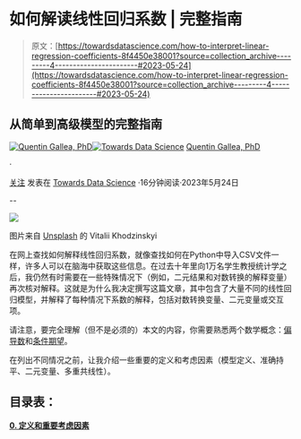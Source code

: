 # 如何解读线性回归系数 | 完整指南

> 原文：[https://towardsdatascience.com/how-to-interpret-linear-regression-coefficients-8f4450e38001?source=collection_archive---------4-----------------------#2023-05-24](https://towardsdatascience.com/how-to-interpret-linear-regression-coefficients-8f4450e38001?source=collection_archive---------4-----------------------#2023-05-24)

## 从简单到高级模型的完整指南

[](https://medium.com/@quentin.gallea?source=post_page-----8f4450e38001--------------------------------)[![Quentin Gallea, PhD](../Images/457af55dd9c6121da7ec97f8e2991c43.png)](https://medium.com/@quentin.gallea?source=post_page-----8f4450e38001--------------------------------)[](https://towardsdatascience.com/?source=post_page-----8f4450e38001--------------------------------)[![Towards Data Science](../Images/a6ff2676ffcc0c7aad8aaf1d79379785.png)](https://towardsdatascience.com/?source=post_page-----8f4450e38001--------------------------------) [Quentin Gallea, PhD](https://medium.com/@quentin.gallea?source=post_page-----8f4450e38001--------------------------------)

·

[关注](https://medium.com/m/signin?actionUrl=https%3A%2F%2Fmedium.com%2F_%2Fsubscribe%2Fuser%2Fa52dcb9793ad&operation=register&redirect=https%3A%2F%2Ftowardsdatascience.com%2Fhow-to-interpret-linear-regression-coefficients-8f4450e38001&user=Quentin+Gallea%2C+PhD&userId=a52dcb9793ad&source=post_page-a52dcb9793ad----8f4450e38001---------------------post_header-----------) 发表在 [Towards Data Science](https://towardsdatascience.com/?source=post_page-----8f4450e38001--------------------------------) ·16分钟阅读·2023年5月24日[](https://medium.com/m/signin?actionUrl=https%3A%2F%2Fmedium.com%2F_%2Fvote%2Ftowards-data-science%2F8f4450e38001&operation=register&redirect=https%3A%2F%2Ftowardsdatascience.com%2Fhow-to-interpret-linear-regression-coefficients-8f4450e38001&user=Quentin+Gallea%2C+PhD&userId=a52dcb9793ad&source=-----8f4450e38001---------------------clap_footer-----------)

--

[](https://medium.com/m/signin?actionUrl=https%3A%2F%2Fmedium.com%2F_%2Fbookmark%2Fp%2F8f4450e38001&operation=register&redirect=https%3A%2F%2Ftowardsdatascience.com%2Fhow-to-interpret-linear-regression-coefficients-8f4450e38001&source=-----8f4450e38001---------------------bookmark_footer-----------)![](../Images/fba36a522cb3c2362814bc3156e8b333.png)

图片来自 [Unsplash](https://unsplash.com/fr/photos/cx8cofxiKYc) 的 Vitalii Khodzinskyi

在网上查找如何解释线性回归系数，就像查找如何在Python中导入CSV文件一样，许多人可以在脑海中获取这些信息。在过去十年里向1万名学生教授统计学之后，我仍然有时需要在一些特殊情况下（例如，二元结果和对数转换的解释变量）再次核对解释。这就是为什么我决定撰写这篇文章，其中包含了大量不同的线性回归模型，并解释了每种情况下系数的解释，包括对数转换变量、二元变量或交互项。

请注意，要完全理解（但不是必须的）本文的内容，你需要熟悉两个数学概念：[偏导数](https://en.wikipedia.org/wiki/Partial_derivative)和[条件期望](https://en.wikipedia.org/wiki/Conditional_expectation)。

在列出不同情况之前，让我介绍一些重要的定义和考虑因素（模型定义、准确持平、二元变量、多重共线性）。

## 目录表：

[**0\. 定义和重要考虑因素**](#95e4)
